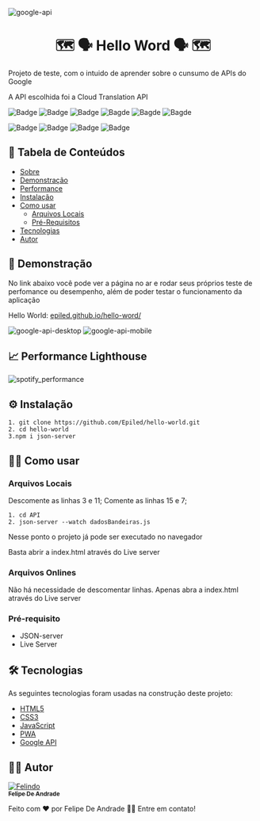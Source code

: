 ![google-api](https://github.com/Epiled/hello-world/assets/55258483/6a1714ce-b690-49e0-ba4e-b03784ef54fb)

<h1 align="center" id="sobre">🗺 🗣 Hello Word 🗣 🗺</h1>

<p>
  Projeto de teste, com o intuido de aprender sobre o cunsumo de APIs do Google
</p>

<p>
  A API escolhida foi a Cloud Translation API
</p>

![Badge](https://img.shields.io/github/last-commit/Epiled/hello-world?style=for-the-badge)
![Badge](https://img.shields.io/github/languages/code-size/Epiled/hello-world?style=for-the-badge)
![Badge](https://img.shields.io/github/languages/count/Epiled/hello-world?style=for-the-badge)
![Bagde](https://img.shields.io/badge/repo%20status-Beta-cyan?style=for-the-badge)
![Bagde](https://img.shields.io/github/v/release/epiled/hello-world?style=for-the-badge)
![Bagde](https://img.shields.io/github/license/Epiled/hello-world?style=for-the-badge)

![Badge](https://img.shields.io/badge/-HTML5-E34F26?style=for-the-badge&logo=html5&logoColor=white)
![Badge](https://img.shields.io/badge/-CSS3-1572B6?style=for-the-badge&logo=css3&logoColor=white)
![Badge](https://img.shields.io/badge/-JS-F7DF1E?style=for-the-badge&logo=javascript&logoColor=black)
![Badge](https://img.shields.io/badge/-PWA-5A0FC8?style=for-the-badge&logo=pwa&logoColor=white)

<h2> 📑 Tabela de Conteúdos </h2>

<!--ts-->
   * [Sobre](#sobre)
   * [Demonstração](#demonstracao)
   * [Performance](#performance)
   * [Instalação](#instalacao)
   * [Como usar](#como-usar)
      * [Arquivos Locais](#arquivos_locais)
      * [Pré-Requisitos](#pre-requisitos)
   * [Tecnologias](#tecnologias)
   * [Autor](#autor)
<!--te-->

<h2 id="demonstracao"> 👀 Demonstração </h2>

<p>No link abaixo você pode ver a página no ar e rodar seus próprios teste de perfomance ou desempenho, além de poder testar o funcionamento da aplicação</p>
<p>Hello World: <a href="https://epiled.github.io/hello-world/">epiled.github.io/hello-word/</a></p>

![google-api-desktop](https://github.com/Epiled/hello-world/assets/55258483/d4324720-1102-4a94-b67b-da8eb2d87e64)
![google-api-mobile](https://github.com/Epiled/hello-world/assets/55258483/5b4c209b-b9a1-4cca-ae42-4e01668df392)

<h2 id="performance"> 📈 Performance Lighthouse </h2>

![spotify_performance](https://user-images.githubusercontent.com/55258483/179237352-2a90c312-8c28-4ec5-a214-205956bf1e21.png)

<h2 id="instalacao"> ⚙ Instalação </h2>

```
1. git clone https://github.com/Epiled/hello-world.git
2. cd hello-world
3.npm i json-server
```

<h2 id="como-usar"> 👩‍🏫 Como usar </h2>

<h3 id="arquivos_locais">Arquivos Locais</h3>

Descomente as linhas 3 e 11;
Comente as linhas 15 e 7;
```
1. cd API
2. json-server --watch dadosBandeiras.js
```
<p>Nesse ponto o projeto já pode ser executado no navegador</p>
<p>Basta abrir a index.html através do Live server</p>

<h3 id="arquivos_locais">Arquivos Onlines</h3>

Não há necessidade de descomentar linhas. Apenas abra a index.html através do Live server

<h3 id="pre-requisitos">Pré-requisito</h3>

<ul>
  <li>JSON-server</li>
  <li>Live Server</li>
</ul>

<h2 id="tecnologias"> 🛠 Tecnologias </h2>

As seguintes tecnologias foram usadas na construção deste projeto:

<ul>
  <li><a href="https://www.w3schools.com/html/default.asp" target="_blank">HTML5</a></li>
  <li><a href="https://www.w3schools.com/css/default.asp" target="_blank">CSS3</a></li>
  <li><a href="https://www.w3schools.com/js/default.asp" target="_blank">JavaScript</a></li>
  <li><a href="https://web.dev/progressive-web-apps/" target="_blank">PWA</a></li>
  <li><a href="https://cloud.google.com/translate?hl=pt-br" target="_blank">Google API</a></li>
</ul>

<h2 id="autor"> 👨‍💻 Autor </h2>

<a href="https://github.com/Epiled">

![Felindo](https://user-images.githubusercontent.com/55258483/178338085-2cea8bf2-6d0c-409a-9d0e-23359b7d303e.png)
 <br />
 <sub><b>Felipe De Andrade</b></sub></a>

Feito com ❤️ por Felipe De Andrade 👋🏽 Entre em contato!
